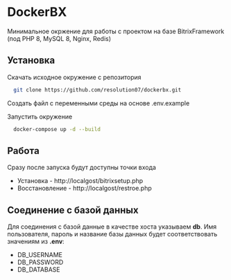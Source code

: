 
# DockerBX

Минимальное окржение для работы с проектом на базе BitrixFramework (под PHP 8, MySQL 8, Nginx, Redis)


## Установка

Скачать исходное окружение с репозитория

```bash
  git clone https://github.com/resolution07/dockerbx.git
```
Создать файл с переменными среды на основе .env.example

Запустить окружение
```bash
  docker-compose up -d --build
```

## Работа
Сразу после запуска будут доступны точки входа
- Установка - http://localgost/bitrixsetup.php
- Восстановление - http://localgost/restroe.php


## Соединение с базой данных
Для соединения с базой данные в качестве хоста указываем **db**.
Имя пользователя, пароль и название базы данных будет соответствовать значениям из **.env**:
- DB_USERNAME
- DB_PASSWORD
- DB_DATABASE
